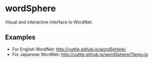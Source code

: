 wordSphere
==========

Visual and interactive interface to WordNet.


Examples
--------
* For English WordNet: http://yuttie.github.io/wordSphere/
* For Japanese WordNet: http://yuttie.github.io/wordSphere/?lang=ja
